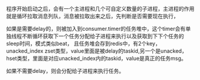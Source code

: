 程序开始启动之后，会有一个主进程和几个可自定义数量的子进程，主进程的作用就是循环拉取消息列队，消息被拉取出来之后，先判断是否需要现在执行，

如果是需要delay的，则被加入到consumer.timer的任务堆中，这个timer会有单独线程不断循环获取下一个任务分配给子进程来执行以及获取到下下个任务的sleep时间，模式类似beat，
且任务堆会存到redis中，有2个key，unacked_index zset类型，value里面是被delay的taskid,另一个是unacked，hset类型，里面是对应unacked_index内的taskid，value是真正的任务msg。

如果不需要delay，则会分配给子进程来执行任务。
